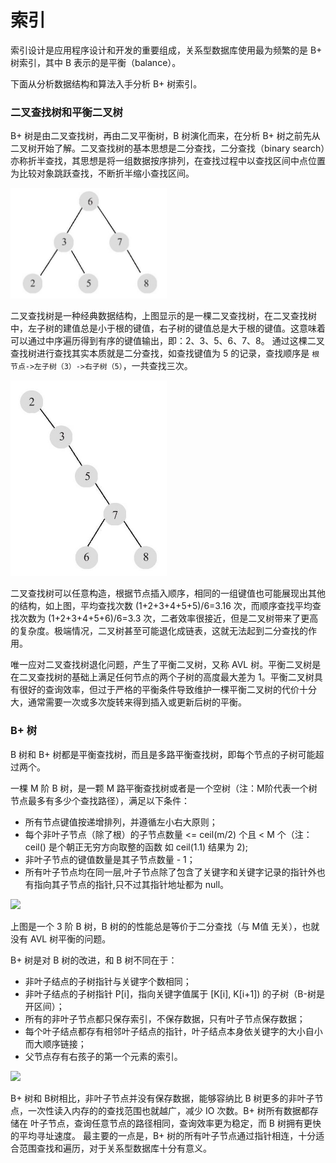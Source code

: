 # 索引

索引设计是应用程序设计和开发的重要组成，关系型数据库使用最为频繁的是 B+ 树索引，其中 B 表示的是平衡（balance）。

下面从分析数据结构和算法入手分析 B+ 树索引。


### 二叉查找树和平衡二叉树

B+ 树是由二叉查找树，再由二叉平衡树，B 树演化而来，在分析 B+ 树之前先从二叉树开始了解。二叉查找树的基本思想是二分查找，二分查找（binary search）亦称折半查找，其思想是将一组数据按序排列，在查找过程中以查找区间中点位置为比较对象跳跃查找，不断折半缩小查找区间。

<div align="left">
    <img src="https://github.com/lazecoding/Note/blob/main/images/mysql/二叉查找树.png" width="250px">
</div>

二叉查找树是一种经典数据结构，上图显示的是一棵二叉查找树，在二叉查找树中，左子树的建值总是小于根的键值，右子树的键值总是大于根的键值。这意味着可以通过中序遍历得到有序的键值输出，即：2、3、5、6、7、8。
通过这棵二叉查找树进行查找其实本质就是二分查找，如查找键值为 5 的记录，查找顺序是 `根节点->左子树（3）->右子树（5）`，一共查找三次。

<div align="left">
    <img src="https://github.com/lazecoding/Note/blob/main/images/mysql/低效二叉查找树.png" width="250px">
</div>

二叉查找树可以任意构造，根据节点插入顺序，相同的一组键值也可能展现出其他的结构，如上图，平均查找次数 (1+2+3+4+5+5)/6=3.16 次，而顺序查找平均查找次数为 (1+2+3+4+5+6)/6=3.3 次，二者效率很接近，但是二叉树带来了更高的复杂度。极端情况，二叉树甚至可能退化成链表，这就无法起到二分查找的作用。

唯一应对二叉查找树退化问题，产生了平衡二叉树，又称 AVL 树。平衡二叉树是在二叉查找树的基础上满足任何节点的两个子树的高度最大差为 1。平衡二叉树具有很好的查询效率，但过于严格的平衡条件导致维护一棵平衡二叉树的代价十分大，通常需要一次或多次旋转来得到插入或更新后树的平衡。

### B+ 树

B 树和 B+ 树都是平衡查找树，而且是多路平衡查找树，即每个节点的子树可能超过两个。

一棵 M 阶 B 树，是一颗 M 路平衡查找树或者是一个空树（注：M阶代表一个树节点最多有多少个查找路径），满足以下条件：
- 所有节点键值按递增排列，并遵循左小右大原则；
- 每个非叶子节点（除了根）的子节点数量 <= ceil(m/2) 个且 < M 个（注：ceil() 是个朝正无穷方向取整的函数 如 ceil(1.1) 结果为 2);
- 非叶子节点的键值数量是其子节点数量 - 1；
- 所有叶子节点均在同一层,叶子节点除了包含了关键字和关键字记录的指针外也有指向其子节点的指针,只不过其指针地址都为 null。

<div align="left">
    <img src="https://github.com/lazecoding/Note/blob/main/images/mysql/B树.png" width="600px">
</div>

上图是一个 3 阶 B 树，B 树的的性能总是等价于二分查找（与 M值 无关），也就没有 AVL 树平衡的问题。

B+ 树是对 B 树的改进，和 B 树不同在于：
- 非叶子结点的子树指针与关键字个数相同；
- 非叶子结点的子树指针 P[i]，指向关键字值属于 [K[i], K[i+1]) 的子树（B-树是开区间）；
- 所有的非叶子节点都只保存索引，不保存数据，只有叶子节点保存数据； 
- 每个叶子结点都存有相邻叶子结点的指针，叶子结点本身依关键字的大小自小而大顺序链接；
- 父节点存有右孩子的第一个元素的索引。

<div align="left">
    <img src="https://github.com/lazecoding/Note/blob/main/images/mysql/B树.png" width="600px">
</div>

B+ 树和 B树相比，非叶子节点并没有保存数据，能够容纳比 B 树更多的非叶子节点，一次性读入内存的的查找范围也就越广，减少 IO 次数。B+ 树所有数据都存储在 叶子节点，查询任意节点的路径相同，查询效率更为稳定，而 B 树拥有更快的平均寻址速度。
最主要的一点是，B+ 树的所有叶子节点通过指针相连，十分适合范围查找和遍历，对于关系型数据库十分有意义。
